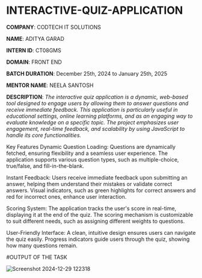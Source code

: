 # INTERACTIVE-QUIZ-APPLICATION

**COMPANY**: CODTECH IT SOLUTIONS

**NAME**: ADITYA GARAD

**INTERN ID**: CT08GMS

**DOMAIN**: FRONT END

**BATCH DURATION**: December 25th, 2024 to January 25th, 2025

**MENTOR NAME**: NEELA SANTOSH

**DESCRIPTION**: 
*The interactive quiz application is a dynamic, web-based tool designed to engage users by allowing them to answer questions and receive immediate feedback. This application is particularly useful in educational settings, online learning platforms, and as an engaging way to evaluate knowledge on a specific topic. The project emphasizes user engagement, real-time feedback, and scalability by using JavaScript to handle its core functionalities.*

Key Features
Dynamic Question Loading:
Questions are dynamically fetched, ensuring flexibility and a seamless user experience.
The application supports various question types, such as multiple-choice, true/false, and fill-in-the-blank.

Instant Feedback:
Users receive immediate feedback upon submitting an answer, helping them understand their mistakes or validate correct answers.
Visual indicators, such as green highlights for correct answers and red for incorrect ones, enhance user interaction.

Scoring System:
The application tracks the user's score in real-time, displaying it at the end of the quiz.
The scoring mechanism is customizable to suit different needs, such as assigning different weights to questions.

User-Friendly Interface:
A clean, intuitive design ensures users can navigate the quiz easily.
Progress indicators guide users through the quiz, showing how many questions remain.

#OUTPUT OF THE TASK

![Screenshot 2024-12-29 122318](https://github.com/user-attachments/assets/8f26a27a-1364-4a1b-9ef1-d3efafe4d60d)
